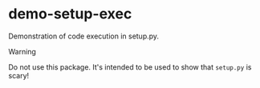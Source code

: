 # demo-setup-exec

Demonstration of code execution in setup.py. 

> [!Warning]
> Do not use this package. It's intended to be used to show that `setup.py` is scary!
